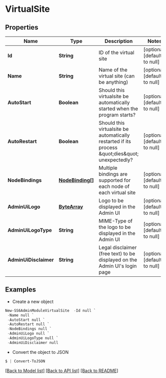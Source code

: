 # VirtualSite
## Properties

Name | Type | Description | Notes
------------ | ------------- | ------------- | -------------
**Id** | **String** | ID of the virtual site | [optional] [default to null]
**Name** | **String** | Name of the virtual site (can be anything) | [optional] [default to null]
**AutoStart** | **Boolean** | Should this virtualsite be automatically started when the program starts? | [optional] [default to null]
**AutoRestart** | **Boolean** | Should this virtualsite be automatically restarted if its process \&quot;dies\&quot; unexpectedly? | [optional] [default to null]
**NodeBindings** | [**NodeBinding[]**](NodeBinding.md) | Multiple bindings are supported for each node of each virtual site | [optional] [default to null]
**AdminUiLogo** | [**ByteArray**](ByteArray.md) | Logo to be displayed in the Admin UI | [optional] [default to null]
**AdminUiLogoType** | **String** | MIME-Type of the logo to be displayed in the Admin UI | [optional] [default to null]
**AdminUiDisclaimer** | **String** | Legal disclaimer (free text) to be displayed on the Admin UI&#39;s login page | [optional] [default to null]

## Examples

- Create a new object
```powershell
New-SS6AdminModuleVirtualSite  -Id null `
 -Name null `
 -AutoStart null `
 -AutoRestart null `
 -NodeBindings null `
 -AdminUiLogo null `
 -AdminUiLogoType null `
 -AdminUiDisclaimer null
```

- Convert the object to JSON
```powershell
$ | Convert-ToJSON
```


[[Back to Model list]](../README.md#documentation-for-models) [[Back to API list]](../README.md#documentation-for-api-endpoints) [[Back to README]](../README.md)

